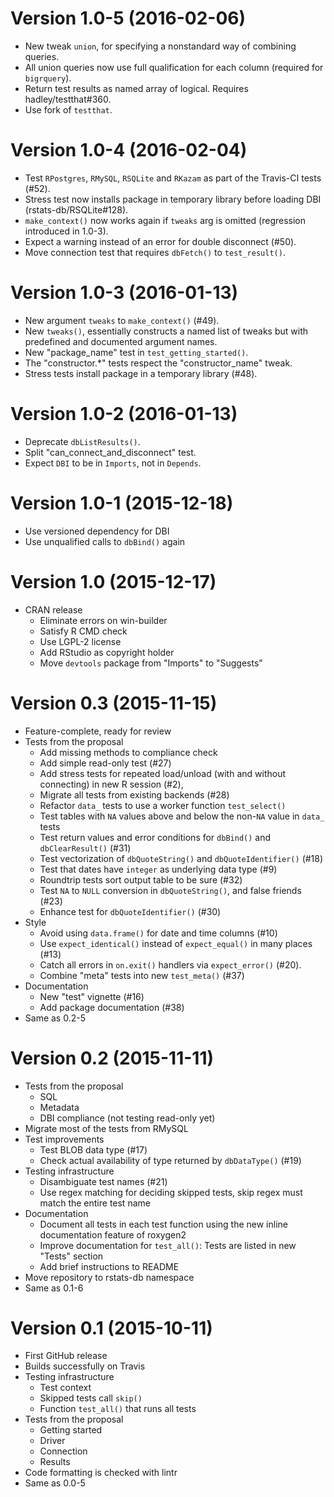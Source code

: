 Version 1.0-5 (2016-02-06)
===

- New tweak `union`, for specifying a nonstandard way of combining queries.
- All union queries now use full qualification for each column (required for `bigrquery`).
- Return test results as named array of logical. Requires hadley/testthat#360.
- Use fork of `testthat`.


Version 1.0-4 (2016-02-04)
===

- Test `RPostgres`, `RMySQL`, `RSQLite` and `RKazam` as part of the Travis-CI tests (#52).
- Stress test now installs package in temporary library before loading DBI (rstats-db/RSQLite#128).
- `make_context()` now works again if `tweaks` arg is omitted (regression introduced in 1.0-3).
- Expect a warning instead of an error for double disconnect (#50).
- Move connection test that requires `dbFetch()` to `test_result()`.


Version 1.0-3 (2016-01-13)
===

- New argument `tweaks` to `make_context()` (#49).
- New `tweaks()`, essentially constructs a named list of tweaks but with predefined and documented argument names.
- New "package_name" test in `test_getting_started()`.
- The "constructor.*" tests respect the "constructor_name" tweak.
- Stress tests install package in a temporary library (#48).


Version 1.0-2 (2016-01-13)
===

- Deprecate `dbListResults()`.
- Split "can_connect_and_disconnect" test.
- Expect `DBI` to be in `Imports`, not in `Depends`.


Version 1.0-1 (2015-12-18)
===

- Use versioned dependency for DBI
- Use unqualified calls to `dbBind()` again


Version 1.0 (2015-12-17)
===

- CRAN release
    - Eliminate errors on win-builder
    - Satisfy R CMD check
    - Use LGPL-2 license
    - Add RStudio as copyright holder
    - Move `devtools` package from "Imports" to "Suggests"


Version 0.3 (2015-11-15)
===

- Feature-complete, ready for review
- Tests from the proposal
    - Add missing methods to compliance check
    - Add simple read-only test (#27)
    - Add stress tests for repeated load/unload (with and without connecting) in new R session (#2),
    - Migrate all tests from existing backends (#28)
    - Refactor `data_` tests to use a worker function `test_select()`
    - Test tables with `NA` values above and below the non-`NA` value in `data_` tests
    - Test return values and error conditions for `dbBind()` and `dbClearResult()` (#31)
    - Test vectorization of `dbQuoteString()` and `dbQuoteIdentifier()` (#18)
    - Test that dates have `integer` as underlying data type (#9)
    - Roundtrip tests sort output table to be sure (#32)
    - Test `NA` to `NULL` conversion in `dbQuoteString()`, and false friends (#23)
    - Enhance test for `dbQuoteIdentifier()` (#30)
- Style
    - Avoid using `data.frame()` for date and time columns (#10)
    - Use `expect_identical()` instead of `expect_equal()` in many places (#13)
    - Catch all errors in `on.exit()` handlers via `expect_error()` (#20).
    - Combine "meta" tests into new `test_meta()` (#37)
- Documentation
    - New "test" vignette (#16)
    - Add package documentation (#38)
- Same as 0.2-5


Version 0.2 (2015-11-11)
===

- Tests from the proposal
    - SQL
    - Metadata
    - DBI compliance (not testing read-only yet)
- Migrate most of the tests from RMySQL
- Test improvements
    - Test BLOB data type (#17)
    - Check actual availability of type returned by `dbDataType()` (#19)
- Testing infrastructure
    - Disambiguate test names (#21)
    - Use regex matching for deciding skipped tests, skip regex must match the entire test name
- Documentation
    - Document all tests in each test function using the new inline documentation feature of roxygen2
    - Improve documentation for `test_all()`: Tests are listed in new "Tests" section
    - Add brief instructions to README
- Move repository to rstats-db namespace
- Same as 0.1-6


Version 0.1 (2015-10-11)
===

- First GitHub release
- Builds successfully on Travis
- Testing infrastructure
    - Test context
    - Skipped tests call `skip()`
    - Function `test_all()` that runs all tests
- Tests from the proposal
    - Getting started
    - Driver
    - Connection
    - Results
- Code formatting is checked with lintr
- Same as 0.0-5
